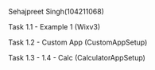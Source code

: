 Sehajpreet Singh(104211068)


Task 1.1 - Example 1 (Wixv3)


Task 1.2 - Custom App (CustomAppSetup)


Task 1.3 - 1.4 - Calc (CalculatorAppSetup)
